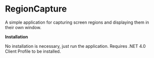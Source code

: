RegionCapture
================

A simple application for capturing screen regions and displaying them in their own window.

**Installation**

No installation is necessary, just run the application. Requires .NET 4.0 Client Profile to be installed.